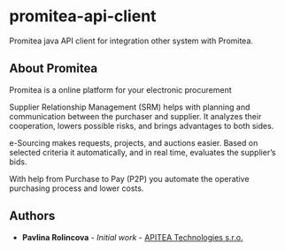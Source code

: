 # promitea-api-client
Promitea java API client for integration other system with Promitea.

## About Promitea

Promitea is a online platform for your electronic procurement

Supplier Relationship Management (SRM) helps with planning and communication between the purchaser and supplier. It analyzes their cooperation, lowers possible risks, and brings advantages to both sides.

e-Sourcing makes requests, projects, and auctions easier. Based on selected criteria it automatically, and in real time, evaluates the supplier’s bids.

With help from Purchase to Pay (P2P) you automate the operative purchasing process and lower costs.

## Authors

* **Pavlina Rolincova** - *Initial work* - [APITEA Technologies s.r.o.](https://github.com/APITEA)